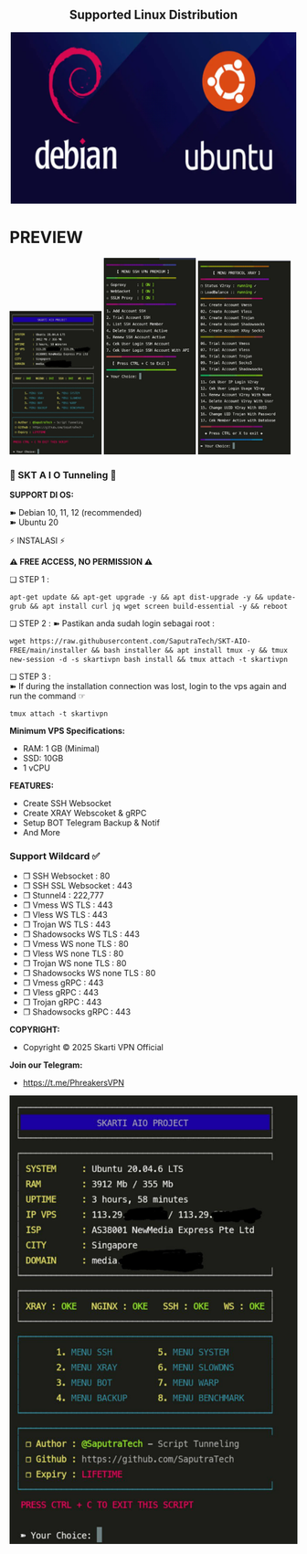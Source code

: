 <h2 align="center"> Supported Linux Distribution</h2>
<p align="center">
    <img src="os.png" width="500" height="300">
</p>

# PREVIEW
<p float="left">
  <img src="menu.jpg" width="32%" />
  <img src="ssh.jpg" width="32%" />
  <img src="xray.jpg" width="32%" />
</p>


### **📣 SKT  A I O  Tunneling 📣**

**SUPPORT DI OS:**
  
➽ Debian 10, 11, 12 (recommended)   
➽ Ubuntu 20

⚡️ INSTALASI ⚡️     

**⚠️ FREE ACCESS, NO PERMISSION ⚠️**

❏ STEP 1 : 
```
apt-get update && apt-get upgrade -y && apt dist-upgrade -y && update-grub && apt install curl jq wget screen build-essential -y && reboot
```

❏ STEP 2 : 
➽ Pastikan anda sudah login sebagai root :   
``` 
wget https://raw.githubusercontent.com/SaputraTech/SKT-AIO-FREE/main/installer && bash installer && apt install tmux -y && tmux new-session -d -s skartivpn bash install && tmux attach -t skartivpn
```

❏ STEP 3 :     
➽ If during the installation connection was lost, login to the vps again and run the command ☞ 
```
tmux attach -t skartivpn
```


**Minimum VPS Specifications:**
- RAM: 1 GB (Minimal)
- SSD: 10GB
- 1 vCPU

**FEATURES:**
- Create SSH Websocket
- Create XRAY Webscoket & gRPC
- Setup BOT Telegram Backup & Notif
- And More

### Support Wildcard ✅

- ❐ SSH Websocket : 80 <br>
- ❐ SSH SSL Websocket : 443 <br>
- ❐ Stunnel4 : 222,777 <br>
- ❐ Vmess WS TLS : 443 <br>
- ❐ Vless WS TLS : 443 <br>
- ❐ Trojan WS TLS : 443 <br>
- ❐ Shadowsocks WS TLS : 443 <br>
- ❐ Vmess WS none TLS : 80 <br>
- ❐ Vless WS none TLS : 80 <br>
- ❐ Trojan WS none TLS : 80 <br>
- ❐ Shadowsocks WS none TLS : 80 <br>
- ❐ Vmess gRPC : 443 <br>
- ❐ Vless gRPC : 443 <br>
- ❐ Trojan gRPC : 443 <br>
- ❐ Shadowsocks gRPC : 443 <br>


**COPYRIGHT:**
- Copyright © 2025 Skarti VPN Official 

**Join our Telegram:**
- https://t.me/PhreakersVPN

![QRIS Image](https://github.com/SaputraTech/SKT-AIO-FREE//raw/main/menu.jpg)
